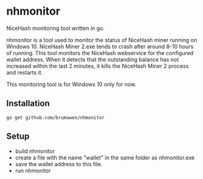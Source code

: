 # nhmonitor
NiceHash monitoring tool written in go.

nhmonitor is a tool used to monitor the status of NiceHash miner running on Windows 10.
NiceHash Miner 2.exe tends to crash after around 8-10 hours of running.  This tool monitors the
NiceHash webservice for the configured wallet address.  When it detects that the outstanding
balance has not increased within the last 2 minutes, it kills the NiceHash Miner 2 process and
restarts it.

This monitoring tool is for Windows 10 only for now.

## Installation

`go get github.com/brumawen/nhmonitor`

## Setup
* build nhmonitor
* create a file with the name "wallet" in the same folder as nhmonitor.exe
* save the wallet address to this file.
* run nhmonitor
